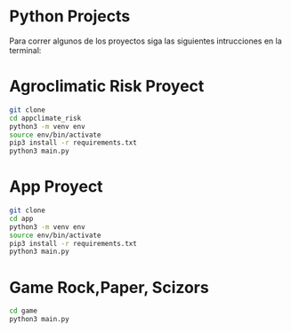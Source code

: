 # Python Projects

Para correr algunos de los proyectos siga las siguientes intrucciones en la terminal:

# Agroclimatic Risk Proyect

```sh
git clone
cd appclimate_risk
python3 -m venv env
source env/bin/activate
pip3 install -r requirements.txt
python3 main.py
```

# App Proyect

```sh
git clone
cd app
python3 -m venv env
source env/bin/activate
pip3 install -r requirements.txt
python3 main.py
```

# Game Rock,Paper, Scizors

```sh
cd game
python3 main.py
```
